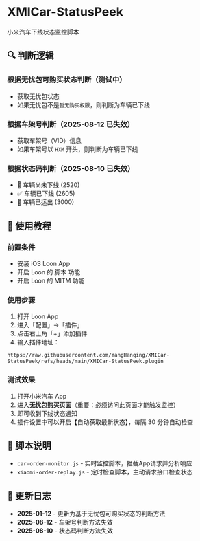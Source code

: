 # XMICar-StatusPeek

小米汽车下线状态监控脚本

## 🔍 判断逻辑

### 根据无忧包可购买状态判断（测试中）

- 获取无忧包状态
- 如果无忧包不是`暂无购买权限`，则判断为车辆已下线

### 根据车架号判断（2025-08-12  已失效）
- 获取车架号（VID）信息
- 如果车架号以 `HXM` 开头，则判断为车辆已下线

### 根据状态码判断（2025-08-10 已失效）
- 🚧 车辆尚未下线 (2520)
- ✅ 车辆已下线 (2605)
- 🚚 车辆已运出 (3000)

## 🚀 使用教程

### 前置条件
- 安装 iOS Loon App
- 开启 Loon 的 脚本 功能
- 开启 Loon 的 MITM 功能

### 使用步骤

1. 打开 Loon App
2. 进入「配置」→「插件」
3. 点击右上角「+」添加插件
4. 输入插件地址：
```
https://raw.githubusercontent.com/YangHanqing/XMICar-StatusPeek/refs/heads/main/XMICar-StatusPeek.plugin
```

### 测试效果

1. 打开小米汽车 App
2. 进入**无忧包购买页面**（重要：必须访问此页面才能触发监控）
3. 即可收到下线状态通知
4. 插件设置中可以开启【自动获取最新状态】，每隔 30 分钟自动检查

## 🔧 脚本说明

- `car-order-monitor.js` - 实时监控脚本，拦截App请求并分析响应
- `xiaomi-order-replay.js` - 定时检查脚本，主动请求接口检查状态

## 📝 更新日志

- **2025-01-12** - 更新为基于无忧包可购买状态的判断方法
- **2025-08-12** - 车架号判断方法失效
- **2025-08-10** - 状态码判断方法失效
